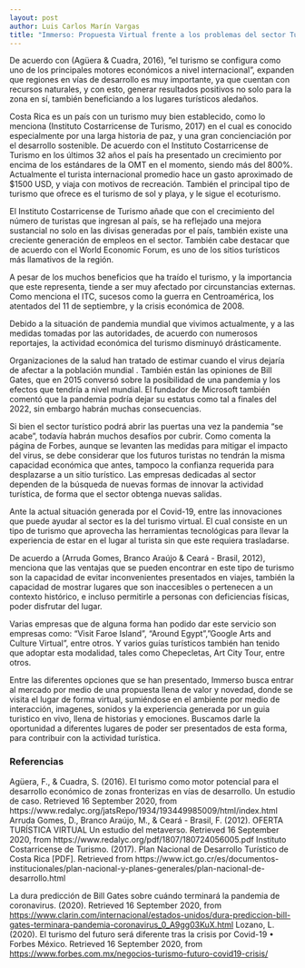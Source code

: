 ```yaml
---
layout: post
author: Luis Carlos Marín Vargas
title: "Immerso: Propuesta Virtual frente a los problemas del sector Turismo"
---
```


De acuerdo con (Agüera & Cuadra, 2016), ”el turismo se configura como uno de los principales motores económicos a nivel internacional”, expanden que regiones en vías de desarrollo es muy importante, ya que cuentan con recursos naturales, y con esto, generar resultados positivos no solo para la zona en sí, también beneficiando a los lugares turísticos aledaños.
 
Costa Rica es un país con un turismo muy bien establecido, como lo menciona (Instituto Costarricense de Turismo, 2017) en el cual es conocido especialmente por una larga historia de paz, y una gran concienciación por el desarrollo sostenible. De acuerdo con el Instituto Costarricense de Turismo  en los últimos 32 años el país ha presentado un crecimiento por encima de los estándares de la OMT en el momento, siendo más del 800%. Actualmente el turista internacional promedio hace un gasto aproximado de $1500 USD, y viaja con motivos de recreación. También el principal tipo de turismo que ofrece es el turismo de sol y playa, y le sigue el ecoturismo.
 
El Instituto Costarricense de Turismo añade que con el crecimiento del número de turistas que ingresan al país, se ha reflejado una mejora sustancial no solo en las divisas generadas por el país, también existe una creciente generación de empleos en el sector. También cabe destacar que de acuerdo con el World Economic Forum, es uno de los sitios turísticos más llamativos de la región.
 
A pesar de los muchos beneficios que ha traído el turismo, y la importancia que este representa, tiende a ser muy  afectado por circunstancias externas. Como menciona el ITC, sucesos como la guerra en Centroamérica, los atentados del 11 de septiembre, y la crisis económica de 2008.
 
Debido a la situación de pandemia mundial que vivimos actualmente, y a las medidas tomadas por las autoridades, de acuerdo con numerosos reportajes, la actividad económica del turismo disminuyó drásticamente.
 
Organizaciones de la salud han tratado de estimar cuando el virus dejaría de afectar a la población mundial . También están las opiniones de Bill Gates, que en 2015 conversó sobre la posibilidad de una pandemia y los efectos que tendría a nivel mundial. El fundador de Microsoft también comentó que la pandemia podría dejar su estatus como tal a finales del 2022, sin embargo habrán muchas consecuencias.
 
Si bien el sector turístico podrá abrir las puertas una vez la pandemia “se acabe”, todavía habrán muchos desafíos por cubrir. Como comenta la página de Forbes, aunque se levanten las medidas para mitigar el impacto del virus, se debe considerar que los futuros turistas no tendrán la misma capacidad económica que antes, tampoco la confianza requerida para desplazarse a un sitio turístico. Las empresas dedicadas al sector dependen de la búsqueda de nuevas formas de innovar la actividad turística, de forma que el sector obtenga nuevas salidas.

Ante la actual situación generada por el Covid-19, entre las innovaciones que puede ayudar al sector es la del turismo virtual. El cual consiste en un tipo de turismo que aprovecha las herramientas tecnológicas para llevar la experiencia de estar en el lugar al turista sin que este requiera trasladarse. 
 
De acuerdo a (Arruda Gomes, Branco Araújo & Ceará - Brasil, 2012), menciona que las ventajas que se pueden encontrar en este tipo de turismo son la capacidad de evitar inconvenientes presentados en viajes, también la capacidad de mostrar lugares que son inaccesibles o pertenecen a un contexto histórico, e incluso permitirle a personas con deficiencias físicas, poder disfrutar del lugar.
 
Varias empresas que de alguna forma han podido dar este servicio son empresas como: “Visit Faroe Island”, “Around Egypt”,”Google Arts and Culture Virtual”, entre otros. Y varios guías turísticos también han tenido que adoptar esta modalidad, tales como Chepecletas, Art City Tour, entre otros.
 
Entre las diferentes opciones que se han presentado, Immerso busca entrar al mercado por medio de una propuesta llena de valor y novedad, donde se visita el lugar de forma virtual, sumiéndose en el ambiente por medio de interacción, imagenes, sonidos y la experiencia generada por un guia turistico en vivo, llena de historias y emociones. Buscamos darle la oportunidad a diferentes lugares de poder ser presentados de esta forma, para contribuir con la actividad turística. 

<h3>
Referencias
</h3>
Agüera, F., & Cuadra, S. (2016). El turismo como motor potencial para el desarrollo económico de zonas fronterizas en vías de desarrollo. Un estudio de caso. Retrieved 16 September 2020, from https://www.redalyc.org/jatsRepo/1934/193449985009/html/index.html
Arruda Gomes, D., Branco Araújo, M., & Ceará - Brasil, F. (2012). OFERTA TURÍSTICA VIRTUAL Un estudio del metaverso. Retrieved 16 September 2020, from https://www.redalyc.org/pdf/1807/180724056005.pdf
Instituto Costarricense de Turismo. (2017). Plan Nacional de Desarrollo Turístico de Costa Rica [PDF]. Retrieved from https://www.ict.go.cr/es/documentos-institucionales/plan-nacional-y-planes-generales/plan-nacional-de-desarrollo.html

La dura predicción de Bill Gates sobre cuándo terminará la pandemia de coronavirus. (2020). Retrieved 16 September 2020, from https://www.clarin.com/internacional/estados-unidos/dura-prediccion-bill-gates-terminara-pandemia-coronavirus_0_A9gg03KuX.html
Lozano, L. (2020). El turismo del futuro será diferente tras la crisis por Covid-19 • Forbes México. Retrieved 16 September 2020, from https://www.forbes.com.mx/negocios-turismo-futuro-covid19-crisis/